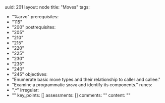uuid: 201
layout: node
title: "Moves"
tags:
 - "%arvo"
prerequisites:
  - "115"
  - "200"
postrequisites:
  - "205"
  - "210"
  - "215"
  - "220"
  - "225"
  - "230"
  - "235"
  - "240"
  - "245"
objectives:
  - "Enumerate basic move types and their relationship to caller and callee."
  - "Examine a programmatic `$move` and identify its components."
runes:
  - ".^"
irregular:
  - ""
key_points: []
assessments: []
comments: ""
content: ""